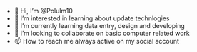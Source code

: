 - 👋 Hi, I’m @Polulm10
- 👀 I’m interested in learning about update technlogies
- 🌱 I’m currently learning data entry, design and developing
- 💞️ I’m looking to collaborate on basic computer related work
- 📫 How to reach me always active on my social account

<!---
Polulm10/Polulm10 is a ✨ special ✨ repository because its `README.md` (this file) appears on your GitHub profile.
You can click the Preview link to take a look at your changes.
--->

